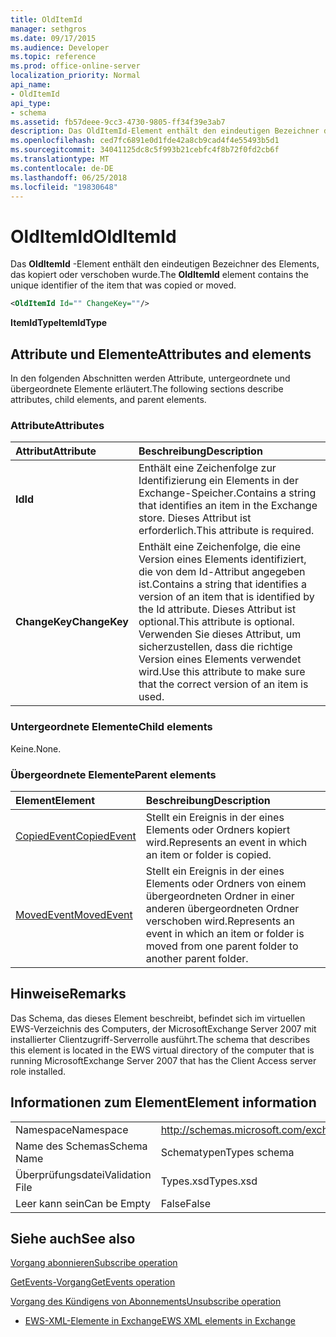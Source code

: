 ```yaml
---
title: OldItemId
manager: sethgros
ms.date: 09/17/2015
ms.audience: Developer
ms.topic: reference
ms.prod: office-online-server
localization_priority: Normal
api_name:
- OldItemId
api_type:
- schema
ms.assetid: fb57deee-9cc3-4730-9805-ff34f39e3ab7
description: Das OldItemId-Element enthält den eindeutigen Bezeichner des Elements, das kopiert oder verschoben wurde.
ms.openlocfilehash: ced7fc6891e0d1fde42a8cb9cad4f4e55493b5d1
ms.sourcegitcommit: 34041125dc8c5f993b21cebfc4f8b72f0fd2cb6f
ms.translationtype: MT
ms.contentlocale: de-DE
ms.lasthandoff: 06/25/2018
ms.locfileid: "19830648"
---
```

# <a name="olditemid"></a><span data-ttu-id="f0744-103">OldItemId</span><span class="sxs-lookup"><span data-stu-id="f0744-103">OldItemId</span></span>

<span data-ttu-id="f0744-104">Das **OldItemId** -Element enthält den eindeutigen Bezeichner des Elements, das kopiert oder verschoben wurde.</span><span class="sxs-lookup"><span data-stu-id="f0744-104">The **OldItemId** element contains the unique identifier of the item that was copied or moved.</span></span> 
  
```xml
<OldItemId Id="" ChangeKey=""/>
```

 <span data-ttu-id="f0744-105">**ItemIdType**</span><span class="sxs-lookup"><span data-stu-id="f0744-105">**ItemIdType**</span></span>
## <a name="attributes-and-elements"></a><span data-ttu-id="f0744-106">Attribute und Elemente</span><span class="sxs-lookup"><span data-stu-id="f0744-106">Attributes and elements</span></span>

<span data-ttu-id="f0744-107">In den folgenden Abschnitten werden Attribute, untergeordnete und übergeordnete Elemente erläutert.</span><span class="sxs-lookup"><span data-stu-id="f0744-107">The following sections describe attributes, child elements, and parent elements.</span></span>
  
### <a name="attributes"></a><span data-ttu-id="f0744-108">Attribute</span><span class="sxs-lookup"><span data-stu-id="f0744-108">Attributes</span></span>

|<span data-ttu-id="f0744-109">**Attribut**</span><span class="sxs-lookup"><span data-stu-id="f0744-109">**Attribute**</span></span>|<span data-ttu-id="f0744-110">**Beschreibung**</span><span class="sxs-lookup"><span data-stu-id="f0744-110">**Description**</span></span>|
|:-----|:-----|
|<span data-ttu-id="f0744-111">**Id**</span><span class="sxs-lookup"><span data-stu-id="f0744-111">**Id**</span></span> <br/> |<span data-ttu-id="f0744-112">Enthält eine Zeichenfolge zur Identifizierung ein Elements in der Exchange-Speicher.</span><span class="sxs-lookup"><span data-stu-id="f0744-112">Contains a string that identifies an item in the Exchange store.</span></span> <span data-ttu-id="f0744-113">Dieses Attribut ist erforderlich.</span><span class="sxs-lookup"><span data-stu-id="f0744-113">This attribute is required.</span></span>  <br/> |
|<span data-ttu-id="f0744-114">**ChangeKey**</span><span class="sxs-lookup"><span data-stu-id="f0744-114">**ChangeKey**</span></span> <br/> |<span data-ttu-id="f0744-115">Enthält eine Zeichenfolge, die eine Version eines Elements identifiziert, die von dem Id-Attribut angegeben ist.</span><span class="sxs-lookup"><span data-stu-id="f0744-115">Contains a string that identifies a version of an item that is identified by the Id attribute.</span></span> <span data-ttu-id="f0744-116">Dieses Attribut ist optional.</span><span class="sxs-lookup"><span data-stu-id="f0744-116">This attribute is optional.</span></span> <span data-ttu-id="f0744-117">Verwenden Sie dieses Attribut, um sicherzustellen, dass die richtige Version eines Elements verwendet wird.</span><span class="sxs-lookup"><span data-stu-id="f0744-117">Use this attribute to make sure that the correct version of an item is used.</span></span>  <br/> |
   
### <a name="child-elements"></a><span data-ttu-id="f0744-118">Untergeordnete Elemente</span><span class="sxs-lookup"><span data-stu-id="f0744-118">Child elements</span></span>

<span data-ttu-id="f0744-119">Keine.</span><span class="sxs-lookup"><span data-stu-id="f0744-119">None.</span></span>
  
### <a name="parent-elements"></a><span data-ttu-id="f0744-120">Übergeordnete Elemente</span><span class="sxs-lookup"><span data-stu-id="f0744-120">Parent elements</span></span>

|<span data-ttu-id="f0744-121">**Element**</span><span class="sxs-lookup"><span data-stu-id="f0744-121">**Element**</span></span>|<span data-ttu-id="f0744-122">**Beschreibung**</span><span class="sxs-lookup"><span data-stu-id="f0744-122">**Description**</span></span>|
|:-----|:-----|
|[<span data-ttu-id="f0744-123">CopiedEvent</span><span class="sxs-lookup"><span data-stu-id="f0744-123">CopiedEvent</span></span>](copiedevent.md) <br/> |<span data-ttu-id="f0744-124">Stellt ein Ereignis in der eines Elements oder Ordners kopiert wird.</span><span class="sxs-lookup"><span data-stu-id="f0744-124">Represents an event in which an item or folder is copied.</span></span>  <br/> |
|[<span data-ttu-id="f0744-125">MovedEvent</span><span class="sxs-lookup"><span data-stu-id="f0744-125">MovedEvent</span></span>](movedevent.md) <br/> |<span data-ttu-id="f0744-126">Stellt ein Ereignis in der eines Elements oder Ordners von einem übergeordneten Ordner in einer anderen übergeordneten Ordner verschoben wird.</span><span class="sxs-lookup"><span data-stu-id="f0744-126">Represents an event in which an item or folder is moved from one parent folder to another parent folder.</span></span>  <br/> |
   
## <a name="remarks"></a><span data-ttu-id="f0744-127">Hinweise</span><span class="sxs-lookup"><span data-stu-id="f0744-127">Remarks</span></span>

<span data-ttu-id="f0744-128">Das Schema, das dieses Element beschreibt, befindet sich im virtuellen EWS-Verzeichnis des Computers, der MicrosoftExchange Server 2007 mit installierter Clientzugriff-Serverrolle ausführt.</span><span class="sxs-lookup"><span data-stu-id="f0744-128">The schema that describes this element is located in the EWS virtual directory of the computer that is running MicrosoftExchange Server 2007 that has the Client Access server role installed.</span></span>
  
## <a name="element-information"></a><span data-ttu-id="f0744-129">Informationen zum Element</span><span class="sxs-lookup"><span data-stu-id="f0744-129">Element information</span></span>

|||
|:-----|:-----|
|<span data-ttu-id="f0744-130">Namespace</span><span class="sxs-lookup"><span data-stu-id="f0744-130">Namespace</span></span>  <br/> |http://schemas.microsoft.com/exchange/services/2006/types  <br/> |
|<span data-ttu-id="f0744-131">Name des Schemas</span><span class="sxs-lookup"><span data-stu-id="f0744-131">Schema Name</span></span>  <br/> |<span data-ttu-id="f0744-132">Schematypen</span><span class="sxs-lookup"><span data-stu-id="f0744-132">Types schema</span></span>  <br/> |
|<span data-ttu-id="f0744-133">Überprüfungsdatei</span><span class="sxs-lookup"><span data-stu-id="f0744-133">Validation File</span></span>  <br/> |<span data-ttu-id="f0744-134">Types.xsd</span><span class="sxs-lookup"><span data-stu-id="f0744-134">Types.xsd</span></span>  <br/> |
|<span data-ttu-id="f0744-135">Leer kann sein</span><span class="sxs-lookup"><span data-stu-id="f0744-135">Can be Empty</span></span>  <br/> |<span data-ttu-id="f0744-136">False</span><span class="sxs-lookup"><span data-stu-id="f0744-136">False</span></span>  <br/> |
   
## <a name="see-also"></a><span data-ttu-id="f0744-137">Siehe auch</span><span class="sxs-lookup"><span data-stu-id="f0744-137">See also</span></span>



[<span data-ttu-id="f0744-138">Vorgang abonnieren</span><span class="sxs-lookup"><span data-stu-id="f0744-138">Subscribe operation</span></span>](subscribe-operation.md)
  
[<span data-ttu-id="f0744-139">GetEvents-Vorgang</span><span class="sxs-lookup"><span data-stu-id="f0744-139">GetEvents operation</span></span>](getevents-operation.md)
  
[<span data-ttu-id="f0744-140">Vorgang des Kündigens von Abonnements</span><span class="sxs-lookup"><span data-stu-id="f0744-140">Unsubscribe operation</span></span>](unsubscribe-operation.md)


- [<span data-ttu-id="f0744-141">EWS-XML-Elemente in Exchange</span><span class="sxs-lookup"><span data-stu-id="f0744-141">EWS XML elements in Exchange</span></span>](ews-xml-elements-in-exchange.md)

